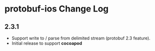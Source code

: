 # protobuf-ios Change Log

## 2.3.1

- Support write to / parse from delimited stream (protobuf 2.3 feature).
- Initial release to support **cocoapod**


